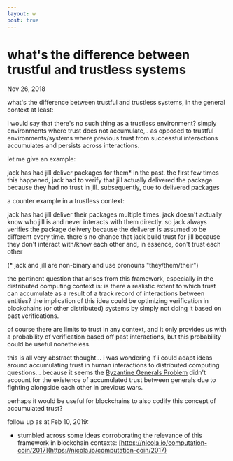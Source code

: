 ```yaml
---
layout: w
post: true
---
```

# what's the difference between trustful and trustless systems 

Nov 26, 2018

what's the difference between trustful and trustless systems, in the general context at least:

i would say that there's no such thing as a trustless environment? simply environments where trust does not accumulate,.. as opposed to trustful environments/systems where previous trust from successful interactions accumulates and persists across interactions.

let me give an example:

jack has had jill deliver packages for them* in the past. the first few times this happened, jack had to verify that jill actually delivered the package because they had no trust in jill. subsequently, due to delivered packages

a counter example in a trustless context:

jack has had jill deliver their packages multiple times. jack doesn't actually know who jill is and never interacts with them directly. so jack always verifies the package delivery because the deliverer is assumed to be different every time. there's no chance that jack build trust for  jill because they don't interact with/know each other and, in essence, don't trust each other

(* jack and jill are non-binary and use pronouns "they/them/their")

the pertinent question that arises from this framework, especially in the distributed computing context is: is there a realistic extent to which trust can accumulate as a result of a track record of interactions between entities? the implication of this idea could be optimizing verification in blockchains (or other distributed) systems by simply not doing it based on past verifications.

of course there are limits to trust in any context, and it only provides us with a probability of verification based off past interactions, but this probability could be useful nonetheless.

this is all very abstract thought... i was wondering if i could adapt ideas around accumulating trust in human interactions to distributed computing questions... because it seems the [Byzantine Generals Problem](https://en.wikipedia.org/wiki/Byzantine_fault_tolerance#Byzantine_Generals'_Problem) didn't account for the existence of accumulated trust between generals due to fighting alongside each other in previous wars.

perhaps it would be useful for blockchains to also codify this concept of accumulated trust?

follow up as at Feb 10, 2019:

- stumbled across some ideas corroborating the relevance of this framework in blockchain contexts: [https://nicola.io/computation-coin/2017](https://nicola.io/computation-coin/2017)

